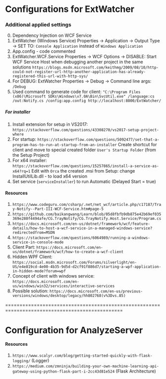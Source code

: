 # Configurations for ExtWatcher

### Additional applied settings 
0. Dependency Injection on WCF Service
1. ExtWatcher (Windows Service) Properties -> Application -> Output Type -> SET TO: `Console Application` instead of `Windows Application`
2. App.config - code commented
3. ExtWatcher.WCF.Service Properties -> WCF Options -> DISABLE: Start WCF Service Host when debugging another project in the same solutions
`https://blogs.msdn.microsoft.com/keithmg/2009/08/10/http-could-not-register-url-http-another-application-has-already-registered-this-url-with-http-sys/`
4. For DEBUG: ExtWatcher Properties -> Debug -> Command line args: `/Debug`
5. Used command to generate code for client: `"C:\Program Files (x86)\Microsoft SDKs\Windows\v7.0A\Bin\SvcUtil.exe" /language:cs /out:Notify.cs /config:app.config http://localhost:8000/ExtWatcher/`

##### For installer
1. Install extension for setup in VS2017: `https://stackoverflow.com/questions/43308270/vs2017-setup-project-where`
2. For startup: `https://stackoverflow.com/questions/5092477/set-that-a-program-has-to-run-at-startup-from-an-installer`
    Create shortcut for client and move to special created folder `User's Startup Folder` (from the Setup Project)
3. For x64 installer: `https://stackoverflow.com/questions/15257865/install-a-service-as-x64?rq=1`
    Edit with `Orca` the created .msi from Setup: change InstallUtilLib.dll - to load x64 version
4. Set service (`serviceInstaller`) to run Automatic (Delayed Start = true)



#### Resources
1. `https://www.codeguru.com/csharp/.net/net_wcf/article.php/c17187/Tray-Notify--Part-III-WCF-Service.htm#page-5`
2. `https://github.com/baikangwang/Learn/blob/05d8fbfb9db875e42b69ef035369e280f4494afe/CG.TrayNotify/CG.TrayNotify.Host.Service/Program.cs`
3. `https://docs.microsoft.com/en-us/dotnet/framework/wcf/feature-details/how-to-host-a-wcf-service-in-a-managed-windows-service?redirectedfrom=MSDN`
4. `https://stackoverflow.com/questions/6064989/running-a-windows-service-in-console-mode`
5. Client Part: `https://docs.microsoft.com/en-us/dotnet/framework/wcf/how-to-create-a-wcf-client`
6. Hidden WPF Client: `https://social.msdn.microsoft.com/Forums/silverlight/en-US/e4e819cd-4e00-4b35-9d5d-d2cf91f886d7/starting-a-wpf-application-in-hidden-mode?forum=wpf`
7. Concept of client with windows service: `https://docs.microsoft.com/en-us/windows/win32/services/interactive-services`
8. Possible solution: `https://docs.microsoft.com/en-us/previous-versions/windows/desktop/legacy/hh802768(v%3Dvs.85)`

===============================================================================================

# Configuration for AnalyzeServer

#### Resources
1. `https://www.scalyr.com/blog/getting-started-quickly-with-flask-logging/` (Logger)
2. `https://medium.com/zmninja/building-your-own-machine-learning-api-gateway-using-python-flask-part-i-2cc43d81e524` (Flask Architecture)